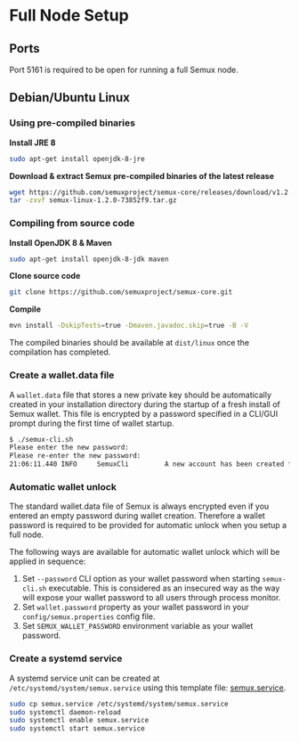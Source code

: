 # Full Node Setup

## Ports

Port 5161 is required to be open for running a full Semux node.

## Debian/Ubuntu Linux

### Using pre-compiled binaries

**Install JRE 8**

```bash
sudo apt-get install openjdk-8-jre
```

**Download & extract Semux pre-compiled binaries of the latest release**

```bash
wget https://github.com/semuxproject/semux-core/releases/download/v1.2.0/semux-linux-1.2.0-73852f9.tar.gz
tar -zxvf semux-linux-1.2.0-73852f9.tar.gz
```

### Compiling from source code

**Install OpenJDK 8 & Maven**
```bash
sudo apt-get install openjdk-8-jdk maven
```

**Clone source code**
```bash
git clone https://github.com/semuxproject/semux-core.git
```

**Compile**
```bash
mvn install -DskipTests=true -Dmaven.javadoc.skip=true -B -V
```

The compiled binaries should be available at `dist/linux` once the compilation has completed.

### Create a wallet.data file

A `wallet.data` file that stores a new private key should be automatically created in your installation directory during the startup of a fresh install of Semux wallet. This file is encrypted by a password specified in a CLI/GUI prompt during the first time of wallet startup.

```bash
$ ./semux-cli.sh                    
Please enter the new password: 
Please re-enter the new password: 
21:06:11.440 INFO     SemuxCli         A new account has been created for you: address = 426ae10caffcc5cbe623866cff1ec00c9501654c
```

### Automatic wallet unlock

The standard wallet.data file of Semux is always encrypted even if you entered an empty password during wallet creation. Therefore a wallet password is required to be provided for automatic unlock when you setup a full node.

The following ways are available for automatic wallet unlock which will be applied in sequence:

1. Set `--password` CLI option as your wallet password when starting `semux-cli.sh` executable. This is considered as an insecured way as the way will expose your wallet password to all users through process monitor.
2. Set `wallet.password` property as your wallet password in your `config/semux.properties` config file.
3. Set `SEMUX_WALLET_PASSWORD` environment variable as your wallet password.

### Create a systemd service

A systemd service unit can be created at `/etc/systemd/system/semux.service` using this template file: [semux.service](../misc/systemd/semux.service).

```bash
sudo cp semux.service /etc/systemd/system/semux.service
sudo systemctl daemon-reload
sudo systemctl enable semux.service
sudo systemctl start semux.service
```